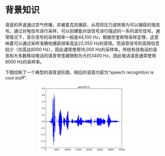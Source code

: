 # 背景知识

语音的声波通过空气传播，并被麦克风捕获，从而将压力波转换为可以捕获的电信号。通过对电信号进行采样，可以创建能对该信号进行描述的一系列波形信号。通常情况下，音乐信号的采样频率一般是44,100 Hz，根据奈奎斯特采样定理，这意味着可以通过采样准确地捕获频率高达22,050 Hz的音频。而语音信号的高频信息较少（仅高达8000 Hz），因此通常使用16,000 Hz的采样率。传统有线电话的语音和大多数移动电话的语音带宽被限制为大约3400 Hz，因此电话语音通常使用8000 Hz的采样率。

下图绘制了一个典型的语音波形图，相应的语音内容为“speech recognition is cool stuff”.

<div align=center><img src="https://github.com/xinshengwang/edx-SRS/blob/master/figures/m2i1.png" style="zoom:40%" /> </div>

